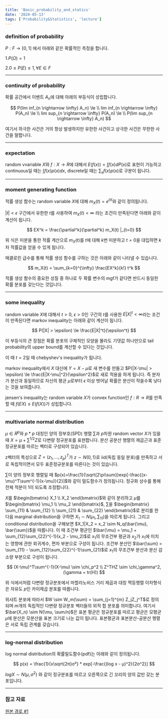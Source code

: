 ```yaml
---
title: 'Basic_probability_and_statics'
date: '2024-05-13'
tags: ['Probability&Statistics', 'lecture']
---
```


### definition of probability

$P : F \rightarrow [0, 1]$ 에서 아래와 같은 확률적인 측정을 합니다. 

1.$P(\Omega)=1$

2.$0 \le P(E) \le 1, \forall E \in F$

---

### continuity of probability

확률 공간에서 이벤트 $A_n$에 대해 아래의 부등식이 성립합니다.

$$
P(lim inf_{n \rightarrow \infty} A_n) \le \\
lim inf_{n \rightarrow \infty} P(A_n) \le \\
lim sup_{n \rightarrow \infty} P(A_n) \le \\
P(lim sup_{n \rightarrow \infty} A_n)
$$

여기서 하극한 사건은 거의 항상 발생하지만 유한한 사건이고 상극한 사건은 무한한 사건을 말합니다.

---

### expectation

random vvariable $X$와 $f : X \rightarrow R$에 대해서 $E(f(x)) = \int f(x)dP(x)$로 표현이 가능하고 continuous일 때는 $\int f(x)p(x)dx$, discrete일 때는 $\sum_x f(x)p(x)$로 구분이 됩니다.

---

### moment generating function

적률 생성 함수는 random variable $X$에 대해 $m_X(t) = e^{tX}$와 같이 정의됩니다.

$|t| < \epsilon$ 구간에서 유한한 $t$를 사용하여 $m_X(t) < \infty$ 라는 조건이 만족된다면 아래와 같이 계산이 됩니다.

$$
EX^k = \frac{\partial^k}{\partial^k} m_X(t) |_{t=0}
$$

위 식은 미분을 통한 적률 계산으로 $m_X(t)$를 $t$에 대해 $k$번 미분하고 $t=0$을 대입하면 $k$차 적률값을 얻을 수 있게 됩니다.

매클로린 급수를 통해 적률 생성 함수를 구하는 것은 아래와 같이 나타낼 수 있습니다.

$$
m_X(t) = \sum_{k=0}^{\infty} \frac{EX^k}{k!} t^k
$$

적률 생성 함수의 중요한 성질 중 하나로 두 확률 변수의 mgf가 같다면 반드시 동일한 확률 분포를 갖는다는 것입니다.

---

### some inequality

random variable $X$에 대해서 $t > 0$, $\epsilon > 0$인 구간의 $t$를 사용한 $E|X|^t < \infty$라는 조건이 만족된다면 markov inequality는 아래와 같이 계산이 됩니다.

$$
P(|X| > \epsilon) \le \frac{E|X|^t}{\epsilon^t}
$$

이 부등식의 큰 장점은 확률 분포의 구체적인 모양을 몰라도 기댓값 하나만으로 tail probability의 upper bound를 계산할 수 있다는 것입니다.

이 때 $t=2$일 때 chebyshev's inequality가 됩니다.

markov inequality에서 $X$ 대신에 $Y = X-\mu$로 새 변수를 만들고 $P(|X-\mu| > \epsilon) \le \frac{E|X-\mu|^2}{\epsilon^2}$로 새로 적용을 하게 됩니다. 즉 분자가 분산과 동일하므로 자신의 평균 $\mu$로부터 $\epsilon$ 이상 벗어날 확률은 분산이 작을수록 낮다는 것을 보여줍니다.

jensen's inequality는 random variable $X$가 convex function인 $f : R \rightarrow R$를 만족할 때 $f(EX) \le E(f(X))$가 성립합니다.

---

### multivariate normal distribution

$\mu \in R^p$와 $p*p$ 대칭인 양의 정부호(SPD) 행렬 $\sum$과 $p$차원 random vector $X$가 있을 때 $X=\mu + \sum^{1/2} Z$로 다변량 정규분포를 표현합니다. 분산 공분산 행렬의 제곱근과 표준정규분포를 따르는 벡터로 구성되어 있습니다.

z벡터의 특성으로 $Z = (z_1, ..., z_p)^T$가 $z \sim N(0,1)$로 iid(독립 동일 분포)를 만족하고 서로 독립적이면서 모두 표준정규분포를 따른다는 것이 있습니다.

$\sum$이 양의 정부호 행렬일 때 $p(x)=\frac{1}{\sqrt{2\pi\sum}}exp[-\frac{(x-\mu)^T\sum^{-1}(x-\mu)}{2}]$와 같이 밀도함수가 정의됩니다. 정규화 상수를 통해 전체 적분이 1이 되도록 조정합니다.

$X$를 $\begin{bmatrix} X_1 \\ X_2 \end{bmatrix}$와 같이 분리하고 $\mu$를 $\begin{bmatrix} \mu_1 \\ \mu_2 \end{bmatrix}$, $\sum$을 $\begin{bmatrix} \sum_{11} & \sum_{12} \\ \sum_{21} & \sum_{22} \end{bmatrix}$로 분리를 한 다음 marginal distribution을 구하면 $X_1 \sim N(\mu_1, \sum_{11})$을 따르게 됩니다. 그리고 conditional distribution을 구해보면 $X_1|X_2 = x_2 \sim N_q(\bar{\mu}, \bar{\sum})$을 따릅니다. 이 때 조건부 평균인 $\bar{\mu} = \mu_1 + \sum_{12}\sum_{22}^{-1}(x_2 - \mu_2)$로 $x_1$의 무조건부 평균과 $x_2$가 $x_1$에 미치는 영향에 관한 회귀계수, 편차 부분으로 구성이 됩니다. 조건부 분산인 $\bar{\sum} = \sum_{11} - \sum_{12}\sum_{22}^{-1}\sum_{21}$로 $x_1$의 무조건부 분산과 분산 감소량 부분으로 구성이 됩니다.

$$
(X-\mu)^T\sum^{-1}(X-\mu) \sim \chi_p^2 \\
Z^THZ \sim \chi_\gamma^2, (\gamma = tr(H))
$$

위 식에서처럼 다변량 정규분포에서 마할라노비스 거리 제곱과 대칭 멱등행렬 이차형식은 자유도 $p$인 카이제곱 분포를 따릅니다.

위샤트 분포에 따라서 $W \sim W_m(\sum) = \sum_{j=1}^{m} Z_jZ_j^T$로 정의되며 $m$개의 독립적인 다변량 정규분포 벡터들의 외적 합 분포를 의미합니다. 여기서 $\bar{X_n} \sim N(\mu, \sum/n)$은 표본 평균은 정규분포를 따르고 평균은 모평균 $\mu$에 분산은 모분산을 표본 크기로 나눈 값이 됩니다. 표본평균과 표본분산-공분산 행렬은 서로 독립 관계를 갖습니다.

---

### log-normal distribution

log normal distribution의 확률밀도함수(pdf)는 아래와 같이 정의됩니다.

$$
p(x) = \frac{1}{x\sqrt{2π}σ²} * exp[-\frac{(log x - μ)^2}{2σ^2}]
$$

$log X \sim N(\mu, \sigma^2)$ 와 같이 정규분포를 따르고 오른쪽으로 긴 꼬리의 양의 값만 갖는 분포입니다.

---

### 참고 자료

[원본 경로 #1](https://www.dropbox.com/scl/fi/buhj2z45ghs4wzclvagom/Chap4-probStat.pdf?rlkey=7lxxfr6m7sgwsc62k870oinkd&e=1&dl=0)




